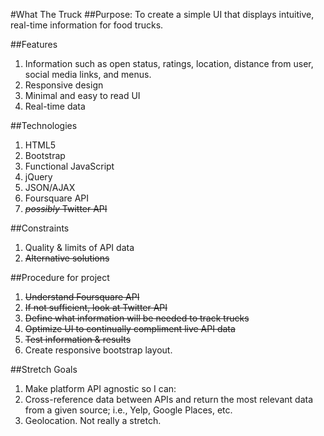 #What The Truck
##Purpose:
To create a simple UI that displays intuitive, real-time information for food trucks.

##Features
1. Information such as open status, ratings, location, distance from user, social media links, and menus.
1. Responsive design
1. Minimal and easy to read UI
1. Real-time data

##Technologies
1. HTML5
1. Bootstrap
1. Functional JavaScript
1. jQuery
1. JSON/AJAX
1. Foursquare API
1. ~~*possibly* Twitter API~~

##Constraints
1. Quality & limits of API data
1. ~~Alternative solutions~~

##Procedure for project
1. ~~Understand Foursquare API~~
1. ~~If not sufficient, look at Twitter API~~
1. ~~Define what information will be needed to track trucks~~
1. ~~Optimize UI to continually compliment live API data~~
1. ~~Test information & results~~
1. Create responsive bootstrap layout.

##Stretch Goals
1. Make platform API agnostic so I can:
1. Cross-reference data between APIs and return the most relevant data from a given source; i.e., Yelp, Google Places, etc.
1. Geolocation. Not really a stretch.

